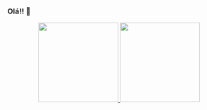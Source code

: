 ### Olá!! 👋

<div align="center">
  <a href="https://github.com/jjakob10">
  <img height="180em" src="https://github-readme-stats.vercel.app/api?username=jjakob10&show_icons=true&theme=dark&include_all_commits=false&count_private=true"/>
  <img height="180em" src="https://github-readme-stats.vercel.app/api/top-langs/?username=jjakob10&layout=compact&langs_count=7&theme=dark"/>
</div>

